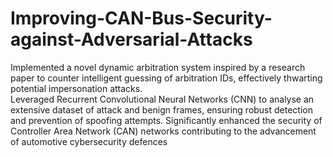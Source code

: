 # Improving-CAN-Bus-Security-against-Adversarial-Attacks
Implemented a novel dynamic arbitration system inspired by a research paper to counter intelligent guessing of arbitration IDs, effectively thwarting potential impersonation attacks.  
Leveraged Recurrent Convolutional Neural Networks (CNN) to analyse an extensive dataset of attack and benign frames, ensuring robust detection and prevention of spoofing attempts.
Significantly enhanced the security of Controller Area Network (CAN) networks  contributing to the advancement of automotive cybersecurity defences
